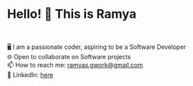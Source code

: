 # Hello! :wave: This is Ramya

<br/>

  🖥️ I am a passionate coder, aspiring to be a Software Developer
  <br/>
  🌐 Open to collaborate on Software projects
  <br/>
  📫 How to reach me: ramyas.gwork@gmail.com
  <br/>
  💼 LinkedIn: [here](https://www.linkedin.com/in/ramyas467/)
